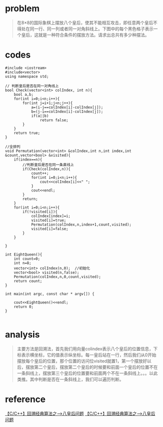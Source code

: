 # problem
> 在8×8的国际象棋上摆放八个皇后，使其不能相互攻击，即任意两个皇后不得处在同一行、同一列或者同一对角斜线上。下图中的每个黑色格子表示一个皇后，这就是一种符合条件的摆放方法。请求出总共有多少种摆法。
# codes
```
#include <iostream>
#include<vector>
using namespace std;

// 判断皇后是否在同一对角线上
bool Check(vector<int> colIndex, int n){
    bool a,b;
    for(int i=0;i<n;i++){
        for(int j=i+1;j<n;j++){
            a=(i-j==colIndex[i]-colIndex[j]);
            b=(j-i==colIndex[i]-colIndex[j]);
            if(a||b)
                return false;
        }
    }
    return true;
}

//全排列
void Permutation(vector<int> &colIndex,int n,int index,int &count,vector<bool> &visited){
    if(index==n){
        //判断皇后是否在同一条直线上
        if(Check(colIndex,n)){
            count++;
            for(int i=0;i<n;i++){
                cout<<colIndex[i]<<" ";
            }
            cout<<endl;
        }
        return;
    }
    for(int i=0;i<n;i++){
        if(!visited[i]){
            colIndex[index]=i;
            visited[i]=true;
            Permutation(colIndex,n,index+1,count,visited);
            visited[i]=false;
        }
    }
    
}

int EightQueen(){
    int count=0;
    int n=8;
    vector<int> colIndex(n,0);  //初始化
    vector<bool> visited(n,false);
    Permutation(colIndex,n,0,count,visited);
    return count;
}

int main(int argc, const char * argv[]) {

    cout<<EightQueen()<<endl;
    return 0;
}


```

# analysis
>主要方法是回溯法，首先我们用向量colindex表示八个皇后的位置信息，下标表示横坐标，它的值表示纵坐标。每一皇后站在一行，然后我们从0开始摆放每个皇后的位置，那个位置的访问位visited就置1，第一个摆放好以后，摆放第二个皇后，摆放第二个皇后的时候要和前面一个皇后的位置不在一条斜线上，摆放第三个皇后的位置要和前面两个不在一条斜线上。。。以此类推。其中判断是否在一条斜线上，我们可以遍历判断。
# reference
[【C/C++】回溯经典算法之-->八皇后问题][1]
[【C/C++】回溯经典算法之-->八皇后问题][2]

[1]: https://blog.csdn.net/qq_31828515/article/details/51868515
[2]: https://blog.csdn.net/sunnyyoona/article/details/44877283